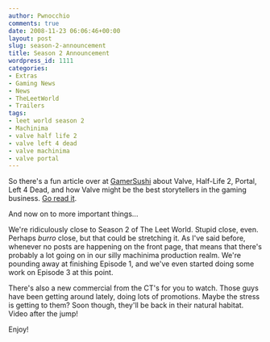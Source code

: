 ```yaml
---
author: Pwnocchio
comments: true
date: 2008-11-23 06:06:46+00:00
layout: post
slug: season-2-announcement
title: Season 2 Announcement
wordpress_id: 1111
categories:
- Extras
- Gaming News
- News
- TheLeetWorld
- Trailers
tags:
- leet world season 2
- Machinima
- valve half life 2
- valve left 4 dead
- valve machinima
- valve portal
---
```


So there's a fun article over at [GamerSushi](http://gamersushi.com/2008/11/23/valve-gamings-best-storytellers/) about Valve, Half-Life 2, Portal, Left 4 Dead, and how Valve might be the best storytellers in the gaming business. [Go read it](http://gamersushi.com/2008/11/23/valve-gamings-best-storytellers/).

And now on to more important things...

We're ridiculously close to Season 2 of The Leet World. Stupid close, even. Perhaps _burro_ close, but that could be stretching it. As I've said before, whenever no posts are happening on the front page, that means that there's probably a lot going on in our silly machinima production realm. We're pounding away at finishing Episode 1, and we've even started doing some work on Episode 3 at this point.

There's also a new commercial from the CT's for you to watch. Those guys have been getting around lately, doing lots of promotions. Maybe the stress is getting to them? Soon though, they'll be back in their natural habitat. Video after the jump!

<!-- more -->



Enjoy!


